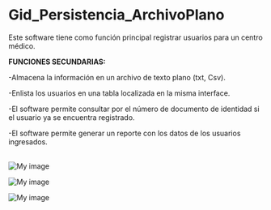 ﻿Gid_Persistencia_ArchivoPlano
=============================

Este software tiene como función  principal registrar usuarios para un centro médico.

<b>FUNCIONES SECUNDARIAS:</b>

-Almacena la información en un archivo de texto plano (txt, Csv).

-Enlista los usuarios en una tabla localizada en la misma interface.

-El software permite consultar por el número de documento de identidad si el usuario ya se encuentra registrado.

-El software permite generar un reporte con los datos de los usuarios ingresados.
<br><br>

![My image](https://dl.dropbox.com/u/66191347/readmePic.jpg "Image 1")
 
![My image](https://dl.dropbox.com/u/66191347/readmePic1.jpg "Image 2")
 
![My image](https://dl.dropbox.com/u/66191347/readmePic2.jpg "Image 3")
